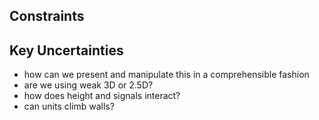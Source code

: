 ## Constraints

## Key Uncertainties

- how can we present and manipulate this in a comprehensible fashion
- are we using weak 3D or 2.5D?
- how does height and signals interact?
- can units climb walls?
